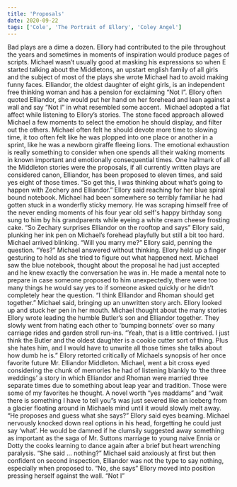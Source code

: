 ```yaml
---
title: 'Proposals'
date: 2020-09-22
tags: ['Cole', 'The Portrait of Ellory', 'Coley Angel']
---
```


Bad plays are a dime a dozen. Ellory had contributed to the pile throughout the years and sometimes in moments of inspiration would produce pages of scripts. Michael wasn’t usually good at masking his expressions so when E started talking about the Middletons, an upstart english family of all girls and the subject of most of the plays she wrote Michael had to avoid making funny faces. Elliandor, the oldest daughter of eight girls, is an independent free thinking woman and has a pension for exclaiming “Not I”. Ellory often quoted Elliandor, she would put her hand on her forehead and lean against a wall and say “Not I” in what resembled some accent.  Michael adopted a flat affect while listening to Ellory’s stories. The stone faced approach allowed Michael a few moments to select the emotion he should display, and filter out the others. Michael often felt he should devote more time to slowing time, it too often felt like he was plopped into one place or another in a sprint, like he was a newborn giraffe fleeing lions. The emotional exhaustion is really something to consider when one spends all their waking moments in known important and emotionally consequential times. One hallmark of all the Middleton stories were the proposals, if all currently written plays are considered canon, Elliandor, has been proposed to eleven times, and said yes eight of those times. “So get this, I was thinking about what’s going to happen with Zechery and Elliandor.” Ellory said reaching for her blue spiral bound notebook. Michael had been somewhere so terribly familiar he had gotten stuck in a wonderfly sticky memory. He was scraping himself free of the never ending moments of his four year old self's happy birthday song sung to him by his grandparents while eyeing a white cream cheese frosting cake. “So Zechary surprises Elliandor on the rooftop and says” Ellory said, plunking her ink pen on Michael’s forehead playfully but still a bit too hard. Michael arrived blinking. “Will you marry me?” Ellory said, penning the question. “Yes?” Michael answered without thinking. Ellory held up a finger gesturing to hold as she tried to figure out what happened next. Michael saw the blue notebook, thought about the proposal he had just accepted and he knew exactly the conversation he was in. He made a mental note to prepare in case someone proposed to him unexpectedly, there were too many things he would say yes to if someone asked quickly or he didn’t completely hear the question. “I think Elliandor and Rhoman should get together.” Michael said, bringing up an unwritten story arch. Ellory looked up and stuck her pen in her mouth. Michael thought about the many stories Ellory wrote leading the humble Butler’s son and Elliandor together. They slowly went from hating each other to ‘bumping bonnets’ over so many carriage rides and garden stroll run-ins. “Yeah, that is a little contrived. I just think the Butler and the oldest daughter is a cookie cutter sort of thing. Plus she hates him, and I would have to unwrite all those times she talks about how dumb he is.” Ellory retorted critically of Michaels synopsis of her once favorite future Mr. Elliandor Middleton. Michael, went a bit cross eyed considering the chunk of memories he had of listening blankly to ‘the three weddings’ a story in which Elliandor and Rhoman were married three separate times due to something about leap year and tradition. Those were some of my favorites he thought. A novel worth “yes maddams” and “wait there is something I have to tell you”s was just severed like an iceberg from a glacier floating around in Michaels mind until it would slowly melt away. “He proposes and guess what she says?” Ellory said eyes beaming. Michael nervously knocked down real options in his head, forgetting he could just say ‘what’. He would be damned if he clumsily suggested away something as important as the saga of Mr. Suttons marriage to young naive Ennia or Dotty the cooks learning to dance again after a brief but heart wrenching paralysis. “She said … nothing?” Michael said anxiously at first but then confident on second inspection, Elliandor was not the type to say nothing, especially when proposed to. “No, she says” Ellory moved into position pressing herself against the wall. “Not I”
